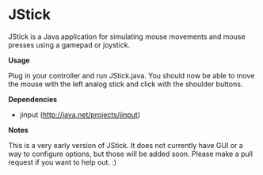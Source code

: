 # JStick

JStick is a Java application for simulating mouse movements and mouse presses using a gamepad or joystick.

__Usage__

Plug in your controller and run JStick.java. You should now be able to move the mouse with the left analog stick and
click with the shoulder buttons.

__Dependencies__

* jinput (http://java.net/projects/jinput)

__Notes__

This is a very early version of JStick. It does not currently have GUI or a way to configure options,
but those will be added soon. Please make a pull request if you want to help out. :)